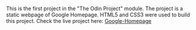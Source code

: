 This is the first project in the "The Odin Project" module. 
The project is a static webpage of Google Homepage.
HTML5 and CSS3 were used to build this project.
Check the live project here: <a href= "https://abhigyan001.github.io/google-homepage/">Google-Homepage<a/>
